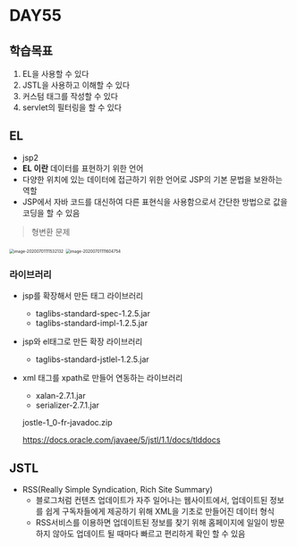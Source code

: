 # DAY55

## 학습목표

1. EL을 사용할 수 있다
2. JSTL을 사용하고 이해할 수 있다
3. 커스텀 태그를 작성할 수 있다
4. servlet의 필터링을 할 수 있다



## EL

- jsp2
- **EL 이란** 데이터를 표현하기 위한 언어
- 다양한 위치에 있는 데이터에 접근하기 위한 언어로 JSP의 기본 문법을 보완하는 역할
- JSP에서 자바 코드를 대신하여 다른 표현식을 사용함으로서 간단한 방법으로 값을 코딩을 할 수 있음

> 형변환 문제

<img src="https://tva1.sinaimg.cn/large/007S8ZIlgy1ggb958vbasj30go052t9a.jpg" alt="image-20200701111532132" style="zoom:50%;" /> 

<img src="https://tva1.sinaimg.cn/large/007S8ZIlgy1ggb95rnmg4j318k0rmdlt.jpg" alt="image-20200701111604754" style="zoom:50%;" />



### 라이브러리

- jsp를 확장해서 만든 태그 라이브러리 
     - taglibs-standard-spec-1.2.5.jar
     - taglibs-standard-impl-1.2.5.jar
     
- jsp와 el태그로 만든 확장 라이브러리

     - taglibs-standard-jstlel-1.2.5.jar
     
- xml 태그를 xpath로 만들어 연동하는 라이브러리 

     - xalan-2.7.1.jar
     - serializer-2.7.1.jar

  jostle-1_0-fr-javadoc.zip

  https://docs.oracle.com/javaee/5/jstl/1.1/docs/tlddocs



## JSTL

- RSS(Really Simple Syndication, Rich Site Summary)
  - 블로그처럼 컨텐츠 업데이트가 자주 일어나는 웹사이트에서, 업데이트된 정보를 쉽게 구독자들에게 제공하기 위해 XML을 기초로 만들어진 데이터 형식
  - RSS서비스를 이용하면 업데이트된 정보를 찾기 위해 홈페이지에 일일이 방문하지 않아도 업데이트 될 때마다 빠르고 편리하게 확인 할 수 있음

